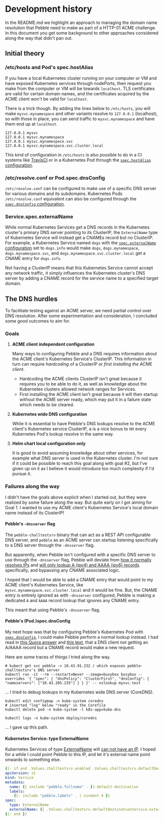 # Development history

In the README.md we highlight an approach to managing the domain name resolution that Pebble need to make as part of a HTTP-01 ACME challenge. In this document you get some background to other approaches considered along the way that didn't pan out.



## Initial theory

### /etc/hosts and Pod's spec.hostAlias
If you have a local Kubernetes cluster running on your computer or VM and have exposed Kubernetes services through nodePorts, then request you make from the computer or VM will be towards `localhost`. TLS certificates are valid for certain domain names, and the certificates acquired by the ACME client won't be valid for `localhost`.

There is a trick though. By adding the lines below to `/etc/hosts`, you will make `mysvc.mynamespace` and other variants resolve to `127.0.0.1` (localhost), so with those in place, you can send traffic to `mysvc.mynamespace` and have them end up at `localhost`.

```
127.0.0.1 mysvc
127.0.0.1 mysvc.mynamespace
127.0.0.1 mysvc.mynamespace.svc
127.0.0.1 mysvc.mynamespace.svc.cluster.local
```

This kind of configuration in `/etc/hosts` is also possible to do in a CI systems like [TravisCI](https://docs.travis-ci.com/user/hosts/) or in a Kubernetes Pod through the [`spec.hostAlias` configuration](https://kubernetes.io/docs/concepts/services-networking/add-entries-to-pod-etc-hosts-with-host-aliases/).

### /etc/resolve.conf or Pod.spec.dnsConfig
`/etc/resolve.conf` can be configured to make use of a specific DNS server for various domains and its subdomains. Kubernetes Pods `/etc/resolve.conf` equivalent can also be configured through the [`spec.dnsConfig` configuration](https://kubernetes.io/docs/concepts/services-networking/dns-pod-service/#pod-s-dns-config).

### Service.spec.externalName
While normal Kubernetes Services get a DNS records in the Kubernetes cluster's primary DNS server pointing to its ClusterIP, the `ExternalName` type of Kubernetes Service will instead get a CNAMEs record but no ClusterIP. For example, a Kubernetes Service named `dogs` with the [`spec.externalName` configuration](https://kubernetes.io/docs/concepts/services-networking/service/#externalname) set to `dogs.info` would make `dogs`, `dogs.mynamespace`, `dogs.mynamespace.svc`, and `dogs.mynamespace.svc.cluster.local` get a CNAME entry for `dogs.info`.

Not having a ClusterIP means that this Kubernetes Service cannot accept any network traffic, it simply influences the Kubernetes cluster's DNS server by adding a CNAME record for the service name to a specified target domain.



## The DNS hurdles

To facilitate testing against an ACME server, we need partial control over DNS resolution. After some experimentation and consideration, I concluded some good outcomes to aim for.

### Goals

1. __ACME client independent configuration__

   Many ways to configuring Pebble and a DNS requires information about the ACME client's Kubernetes Service's ClusterIP. This information in turn can require _hardcoding_ of a ClusterIP or _first installing the ACME client_.
   
   - Hardcoding the ACME clients ClusterIP isn't great because it requires you to be able to do it, as well as knowledge about the Kubernetes clusters allowed network ranges for Services.
   - First installing the ACME client isn't great because it will then startup without the ACME server ready, which may put it in a failure state which needs to be cleared.

2. __Kubernetes wide DNS configuration__

   While it is essential to have Pebble's DNS lookups resolve to the ACME client's Kubernetes service ClusterIP, a is a nice bonus to let every Kubernetes Pod's lookup resolve in the same way.

3. __Helm chart local configuration only__

   It is good to avoid assuming knowledge about other services, for example what DNS server is used in the Kubernetes cluster. I'm not sure if it could be possible to reach this goal along with goal #2, but I've given up on it as I believe it would introduce too much complexity if I'd pursue it.

### Failures along the way

I didn't have the goals above explicit when I started out, but they were realized by some failure along the way. But quite early on I got aiming for Goal 1. I wanted to use my ACME client's Kubernetes Service's local domain name instead of its ClusterIP!

#### Pebble's `-dnsserver` flag

The `pebble-challtestsrv` binary that can act as a REST API configurable DNS server, and `pebble` as an ACME server can startup listening specifically to a DNS server through the `-dnsserver` flag.

But apparently, when Pebble isn't configured with a specific DNS server to use through the `-dnsserver` flag, Pebble will deviate from [how it normally resolves IPs](https://github.com/letsencrypt/pebble/blob/52b92744eaad895ac25b19dae429c0bdd134b764/va/va.go#L617-L619) and [will only lookup A (ipv4) and AAAA (ipv6) records](https://github.com/letsencrypt/pebble/blob/52b92744eaad895ac25b19dae429c0bdd134b764/va/va.go#L629-L657) specifically, and bypassing any CNAME associated logic.

I hoped that I would be able to add a CNAME entry that would point to my ACME client's Kubernetes Service, like `mysvc.mynamespace.svc.cluster.local` and it would be fine. But, the CNAME entry is entirely ignored as with `-dnsserver` configured, Pebble is making a dedicated `A` and `AAAA` record lookup that ignores any CNAME entry.

This meant that using Pebble's `-dnsserver` flag.

#### Pebble's (Pod.)spec.dnsConfig

My next hope was that by configuring Pebble's Kubernetes Pod with [`spec.dnsConfig`](https://kubernetes.io/docs/reference/generated/kubernetes-api/v1.18/#poddnsconfig-v1-core), I could make Pebble perform a normal lookup instead. I had read in [this Quora answer](https://www.quora.com/How-do-CNAME-records-work/answer/Vern-Hart) and [this text](https://ns1.com/resources/cname), that a DNS client not getting an A/AAAA record but a CNAME record would make a new request.

Here are some traces of things I tried along the way.

```
# kubect get svc pebble -> 10.43.91.232 / which exposes pebble-challtestsrv's DNS server
kubectl run -it --rm --restart=Never --image=busybox busybox --overrides '{ "spec": { "dnsPolicy": "ClusterFirst", "dnsConfig": { "nameservers": ["10.43.205.235"] } } }' -- nslookup mysvc.test
```

... I tried to debug lookups in my Kubernetes wide DNS server (CoreDNS).

```
kubectl edit configmap -n kube-system coredns
# inserted "log" below "ready" in the Corefile
kubectl delete pod -n kube-system -l k8s-app=kube-dns

kubectl logs -n kube-system deploy/coredns
```

... I gave up this path.

#### Kubernetes Service: type ExternalName

Kubernetes Services of type [ExternalName](https://kubernetes.io/docs/concepts/services-networking/service/#externalname) will [can not have an IP](https://kubernetes.io/docs/concepts/services-networking/service/#headless-services). I hoped for a while I could point Pebble to this IP, and let it's external name point onwards to something else.

```yaml
{{- if and .Values.challtestsrv.enabled .Values.challtestsrv.defaultDestinationService.enabled }}
apiVersion: v1
kind: Service
metadata:
  name: {{ include "pebble.fullname" . }}-default-destination
  labels:
    {{- include "pebble.labels" . | nindent 4 }}
spec:
  type: ExternalName
  externalName: {{ .Values.challtestsrv.defaultDestinationService.externalName | required "With challtestsrv.defaultDestinationService enabled, its externalName is required." }}
{{- end }}
```
